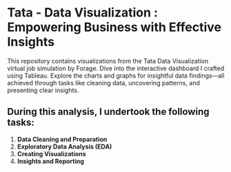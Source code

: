 # Tata - Data Visualization : Empowering Business with Effective Insights

This repository contains visualizations from the Tata Data Visualization virtual job simulation by Forage. 
Dive into the interactive dashboard I crafted using Tableau. Explore the charts and graphs for insightful data findings—all achieved through tasks like cleaning data, uncovering patterns, and presenting clear insights.
## During this analysis, I undertook the following tasks:
1. **Data Cleaning and Preparation**
2. **Exploratory Data Analysis (EDA)**
3. **Creating Visualizations**
4. **Insights and Reporting**
